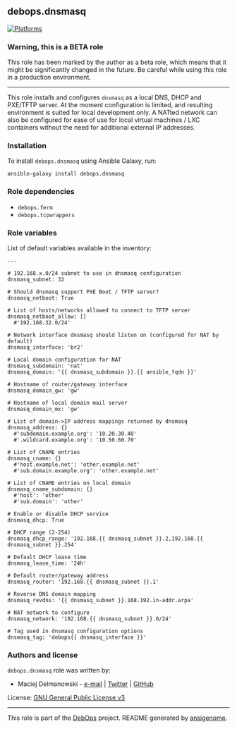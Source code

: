 ## debops.dnsmasq

[![Platforms](http://img.shields.io/badge/platforms-debian%20|%20ubuntu-lightgrey.svg)](#)

### Warning, this is a BETA role

This role has been marked by the author as a beta role, which means that it
might be significantly changed in the future. Be careful while using this role
in a production environment.

***
This role installs and configures `dnsmasq` as a local DNS, DHCP and
PXE/TFTP server. At the moment configuration is limited, and resulting
environment is suited for local development only. A NATted network can also
be configured for ease of use for local virtual machines / LXC containers
without the need for additional external IP addresses.

### Installation

To install `debops.dnsmasq` using Ansible Galaxy, run:

    ansible-galaxy install debops.dnsmasq

### Role dependencies

- `debops.ferm`
- `debops.tcpwrappers`



### Role variables

List of default variables available in the inventory:

    ---
    
    # 192.168.x.0/24 subnet to use in dnsmasq configuration
    dnsmasq_subnet: 32
    
    # Should dnsmasq support PXE Boot / TFTP server?
    dnsmasq_netboot: True
    
    # List of hosts/networks allowed to connect to TFTP server
    dnsmasq_netboot_allow: []
      #'192.168.32.0/24'
    
    # Network interface dnsmasq should listen on (configured for NAT by default)
    dnsmasq_interface: 'br2'
    
    # Local domain configuration for NAT
    dnsmasq_subdomain: 'nat'
    dnsmasq_domain: '{{ dnsmasq_subdomain }}.{{ ansible_fqdn }}'
    
    # Hostname of router/gateway interface
    dnsmasq_domain_gw: 'gw'
    
    # Hostname of local domain mail server
    dnsmasq_domain_mx: 'gw'
    
    # List of domain->IP address mappings returned by dnsmasq
    dnsmasq_address: {}
      #'subdomain.example.org': '10.20.30.40'
      #'.wildcard.example.org': '10.50.60.70'
    
    # List of CNAME entries
    dnsmasq_cname: {}
      #'host.example.net': 'other.example.net'
      #'sub.domain.example.org': 'other.example.net'
    
    # List of CNAME entries on local domain
    dnsmasq_cname_subdomain: {}
      #'host': 'other'
      #'sub.domain': 'other'
    
    # Enable or disable DHCP service
    dnsmasq_dhcp: True
    
    # DHCP range (2-254)
    dnsmasq_dhcp_range: '192.168.{{ dnsmasq_subnet }}.2,192.168.{{ dnsmasq_subnet }}.254'
    
    # Default DHCP lease time
    dnsmasq_lease_time: '24h'
    
    # Default router/gateway address
    dnsmasq_router: '192.168.{{ dnsmasq_subnet }}.1'
    
    # Reverse DNS domain mapping
    dnsmasq_revdns: '{{ dnsmasq_subnet }}.168.192.in-addr.arpa'
    
    # NAT network to configure
    dnsmasq_network: '192.168.{{ dnsmasq_subnet }}.0/24'
    
    # Tag used in dnsmasq configuration options
    dnsmasq_tag: 'debops{{ dnsmasq_interface }}'





### Authors and license

`debops.dnsmasq` role was written by:

- Maciej Delmanowski - [e-mail](mailto:drybjed@gmail.com) | [Twitter](https://twitter.com/drybjed) | [GitHub](https://github.com/drybjed)


License: [GNU General Public License v3](https://tldrlegal.com/license/gnu-general-public-license-v3-(gpl-3))


***

This role is part of the [DebOps](http://debops.org/) project. README generated by [ansigenome](https://github.com/nickjj/ansigenome/).

